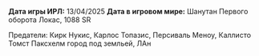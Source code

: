 **Дата игры ИРЛ:** 13/04/2025
**Дата в игровом мире:** Шанутан Первого оборота Локас, 1088 SR

Предатели: Кирк Нукис, Карлос Топазис, Персиваль Меноу, Каллисто Томст
Паксхелм город под земльей, ЛАн 
